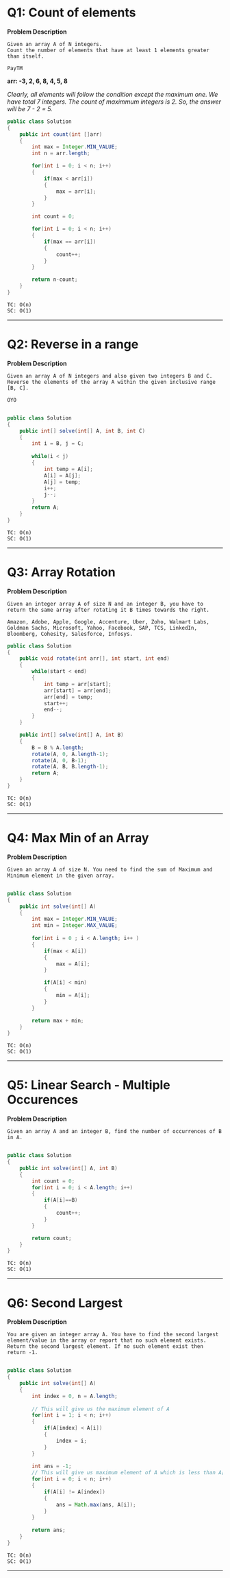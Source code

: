 # Q1: Count of elements

**Problem Description**

```
Given an array A of N integers. 
Count the number of elements that have at least 1 elements greater than itself.
```
~~~
PayTM
~~~

**arr: -3, 2, 6, 8, 4, 5, 8** 

*Clearly, all elements will follow the condition except the maximum one. We have total 7 integers. The count of maximmum integers is 2. So, the answer will be 7 - 2 = 5.*

```java
public class Solution
{
	public int count(int []arr)
	{
		int max = Integer.MIN_VALUE;
        int n = arr.length;

		for(int i = 0; i < n; i++)
		{
            if(max < arr[i])
            {
				max = arr[i];
            }
        }

		int count = 0;

		for(int i = 0; i < n; i++)
		{
			if(max == arr[i])
			{
				count++;
			}
		}

		return n-count;
    }
}
```
~~~
TC: O(n)
SC: O(1)
~~~
---


# Q2: Reverse in a range

**Problem Description**

```
Given an array A of N integers and also given two integers B and C. Reverse the elements of the array A within the given inclusive range [B, C].
```
~~~
OYO
~~~

```java

public class Solution
{
	public int[] solve(int[] A, int B, int C)
	{
		int i = B, j = C;
	
		while(i < j)
		{
			int temp = A[i];
			A[i] = A[j];
			A[j] = temp;
			i++;
			j--;
		}
		return A;
	}
}

```

~~~
TC: O(n)
SC: O(1)
~~~
---

# Q3: Array Rotation

**Problem Description**

```
Given an integer array A of size N and an integer B, you have to return the same array after rotating it B times towards the right.
```

~~~
Amazon, Adobe, Apple, Google, Accenture, Uber, Zoho, Walmart Labs, Goldman Sachs, Microsoft, Yahoo, Facebook, SAP, TCS, LinkedIn, Bloomberg, Cohesity, Salesforce, Infosys. 
~~~

```java
public class Solution
{
	public void rotate(int arr[], int start, int end)
	{
    	while(start < end)
    	{
        	int temp = arr[start];
        	arr[start] = arr[end];
        	arr[end] = temp;
        	start++;
        	end--;
    	}
	}

	public int[] solve(int[] A, int B) 
	{
		B = B % A.length;
		rotate(A, 0, A.length-1);
		rotate(A, 0, B-1);
		rotate(A, B, B.length-1);
    	return A;
	}
}
```
~~~
TC: O(n)
SC: O(1)
~~~
---

# Q4: Max Min of an Array

**Problem Description**

```
Given an array A of size N. You need to find the sum of Maximum and Minimum element in the given array.
```

~~~java

public class Solution
{
	public int solve(int[] A) 
    {
		int max = Integer.MIN_VALUE;
        int min = Integer.MAX_VALUE;
        
		for(int i = 0 ; i < A.length; i++ )
        {
            if(max < A[i])
            {
                max = A[i];
            }

            if(A[i] < min)
            {
                min = A[i];
            }
        }

        return max + min;
    }
}
~~~

~~~
TC: O(n)
SC: O(1)
~~~
---

# Q5: Linear Search - Multiple Occurences

**Problem Description**

~~~
Given an array A and an integer B, find the number of occurrences of B in A.
~~~

~~~java

public class Solution 
{
	public int solve(int[] A, int B) 
    {
        int count = 0;
        for(int i = 0; i < A.length; i++)
        {
            if(A[i]==B)
            {
                count++;
            }
        }

        return count;
    }
}
~~~

~~~
TC: O(n)
SC: O(1)
~~~
---

# Q6:  Second Largest


**Problem Description**

~~~
You are given an integer array A. You have to find the second largest element/value in the array or report that no such element exists.
Return the second largest element. If no such element exist then return -1.
~~~

~~~java

public class Solution 
{
	public int solve(int[] A) 
    {
		int index = 0, n = A.length;
		
		// This will give us the maximum element of A
        for(int i = 1; i < n; i++)
		{
            if(A[index] < A[i])
			{
                index = i;
            }
        }
        
        int ans = -1;
        // This will give us maximum element of A which is less than A[index]
        for(int i = 0; i < n; i++)
		{
            if(A[i] != A[index])
			{
                ans = Math.max(ans, A[i]);
            }
        }
        
        return ans;
    }
}
~~~

~~~
TC: O(n)
SC: O(1)
~~~
---